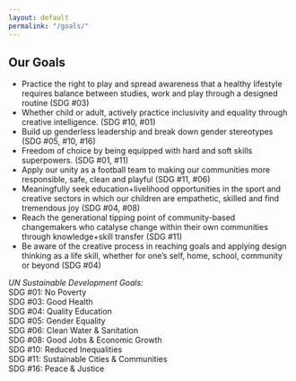 ```yaml
---
layout: default
permalink: "/goals/"
---
```


<div class="inner">
    <div class="row">
    <div class="8u 12u$(small) goals">
    <h2>Our Goals</h2>
    <ul>
    <li>
        Practice the right to play and spread awareness that a healthy lifestyle requires balance between studies, work and play through a designed routine (SDG #03)
    </li>
    <li>
        Whether child or adult, actively practice inclusivity and equality through creative intelligence. (SDG #10, #01)
    </li>
    <li>
        Build up genderless leadership and break down gender stereotypes (SDG #05, #10, #16)
    </li>
    <li>
        Freedom of choice by being equipped with hard and soft skills superpowers. (SDG #01, #11)
    </li>
    <li>
        Apply our unity as a football team to making our communities more responsible, safe, clean and playful (SDG #11, #06)
    </li>
    <li>
        Meaningfully seek education+livelihood opportunities in the sport and creative sectors in which our children are empathetic, skilled and find tremendous joy (SDG #04, #08)
    </li>
    <li>
        Reach the generational tipping point of community-based changemakers who catalyse change within their own communities through knowledge+skill transfer (SDG #11)
    </li>
    <li>
        Be aware of the creative process in reaching goals and applying design thinking as a life skill, whether for one’s self, home, school, community or beyond (SDG #04)
    </li>
    </ul>
    </div>
    <div class="3u 12u$(small) sdg">
    <em>UN Sustainable Development Goals:</em><br/>
    SDG #01: No Poverty<br/>
    SDG #03: Good Health<br/>
    SDG #04: Quality Education<br/>
    SDG #05: Gender Equality<br/>
    SDG #06: Clean Water &amp; Sanitation<br/>
    SDG #08: Good Jobs &amp; Economic Growth<br/>
    SDG #10: Reduced Inequalities<br/>
    SDG #11: Sustainable Cities &amp; Communities<br/>
    SDG #16: Peace &amp; Justice<br/>
    </div>
    </div>
</div>